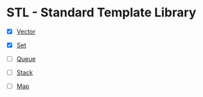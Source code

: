 # STL - Standard Template Library

- [x] [Vector](https://www.cplusplus.com/reference/vector/vector/)
- [x] [Set](https://www.cplusplus.com/reference/set/set/)
- [ ] [Queue](https://www.cplusplus.com/reference/queue/queue/)
- [ ] [Stack](https://www.cplusplus.com/reference/stack/stack/)
- [ ] [Map](https://www.cplusplus.com/reference/map/map/)

